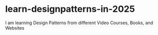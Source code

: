# learn-designpatterns-in-2025
I am learning Design Patterns from different Video Courses, Books, and Websites
